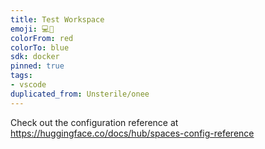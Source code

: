 ```yaml
---
title: Test Workspace
emoji: 💻🐳
colorFrom: red
colorTo: blue
sdk: docker
pinned: true
tags:
- vscode
duplicated_from: Unsterile/onee
---
```


Check out the configuration reference at https://huggingface.co/docs/hub/spaces-config-reference
